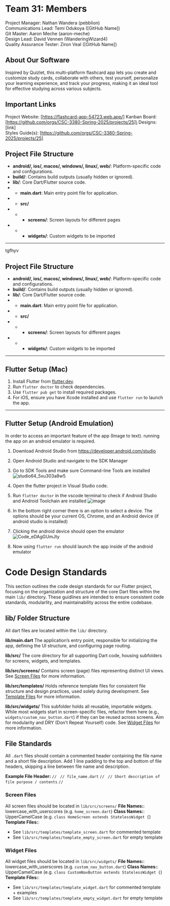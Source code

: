 # Team 31: Members
Project Manager: Nathan Wandera (pebblion)\
Communications Lead: Temi Odukoya ([GitHub Name])\
Git Master: Aaron Meche (aaron-meche)\
Design Lead: David Vennen (WanderingWizard4)\
Quality Assurance Tester: Ziron Veal ([GitHub Name])

## About Our Software
Inspired by Quizlet, this multi-platform flashcard app lets you create and customize study cards, collaborate with others, test yourself, personalize your learning experience, and track your progress, making it an ideal tool for effective studying across various subjects.

## Important Links
Project Website: [https://flashcard-app-54723.web.app/]
Kanban Board: [https://github.com/orgs/CSC-3380-Spring-2025/projects/25]\
Designs: [link]\
Styles Guide(s): [https://github.com/orgs/CSC-3380-Spring-2025/projects/25]

## Project File Structure
- **android/, ios/, macos/, windows/, linux/, web/**: Platform-specific code and configurations.
- **build/**: Contains build outputs (usually hidden or ignored).
- **lib/**: Core Dart/Flutter source code.
- - **main.dart**: Main entry point file for application.
- - **src/**
- - - **screens/**: Screen layouts for different pages
- - - **widgets/**: Custom widgets to be imported

___
tgfhyv
## Project File Structure
- **android/, ios/, macos/, windows/, linux/, web/**: Platform-specific code and configurations.
- **build/**: Contains build outputs (usually hidden or ignored).
- **lib/**: Core Dart/Flutter source code.
- - **main.dart**: Main entry point file for application.
- - **src/**
- - - **screens/**: Screen layouts for different pages
- - - **widgets/**: Custom widgets to be imported

---

## Flutter Setup (Mac)
1. Install Flutter from [flutter.dev](https://flutter.dev).
2. Run `flutter doctor` to check dependencies.
3. Use `flutter pub get` to install required packages.
4. For iOS, ensure you have Xcode installed and use `flutter run` to launch the app.

---
## Flutter Setup (Android Emulation)
In order to access an important feature of the app (Image to text). running the app on an android emulator is required.
1. Download Android Studio from https://developer.android.com/studio
2. Open Android Studio and navigate to the SDK Manager
3. Go to SDK Tools and make sure Command-line Tools are installed ![studio64_5xu303a8w5](https://github.com/user-attachments/assets/b0e168c6-1b3e-4a22-a016-3d4c363836e4)

4. Open the flutter project in Visual Studio code.
5. Run `flutter doctor` in the vscode terminal to check if Android Studio and Android Toolchain are installed ![image](https://github.com/user-attachments/assets/110a940c-6d2e-4144-a6f4-961c44eae691)

6. In the bottom right corner there is an option to select a device. The options should be your current OS, Chrome, and an Android device (if android studio is installed)
7. Clicking the android device should open the emulator ![Code_eDAgGUmJty](https://github.com/user-attachments/assets/1bb0b61a-f778-41cc-87df-afa3a578ccf4)
8. Now using `flutter run` should launch the app inside of the android emulator
   
# Code Design Standards
This section outlines the code design standards for our Flutter project, focusing on the organization and structure of the core Dart files within the main `lib/` directory. These guidlines are intended to ensure consistent code standards, modularlity, and maintainability across the entire codebase.


## lib/ Folder Structure
All dart files are located within the `lib/` directory.

**lib/main.dart**
The application’s entry point, responsible for initializing the app, defining the UI structure, and configuring page routing.

**lib/src/**
The core directory for all supporting Dart code, housing subfolders for screens, widgets, and templates.

**lib/src/screens/**
Contains screen (page) files representing distinct UI views. 
See [Screen Files](#screen-files) for more information.

**lib/src/templates/**
Holds reference template files for consistent file structure and design practices, used solely during development.
See [Template Files](#template-files) for more information.

**lib/src/widgets/**
This subfolder holds all reusable, importable widgets. While most widgets start in screen-specific files, refactor them here (e.g., `widgets/custom_nav_button.dart`) if they can be reused across screens. Aim for modularity and DRY (Don’t Repeat Yourself) code. 
See [Widget Files](#widget-files) for more information.


## File Standards
All `.dart` files should contain a commented header containing the file name and a short file description. Add 1 line padding to the top and bottom of file headers, skipping a line between file name and description.

**Example File Header:**
`// `
`// file_name.dart`
`// `
`// Short description of file purpose / contents`
`// `

### Screen Files
All screen files should be located in `lib/src/screens/`
**File Names:**: lowercase_with_userscores (e.g. `home_screen.dart`)
**Class Names:**: UpperCamelCase (e.g. `class HomeScreen extends StatelessWidget {`)
**Template Files:**: 
- See `lib/src/templates/template_screen.dart` for commented template
- See `lib/src/templates/template_empty_screen.dart` for empty template

### Widget Files
All widget files should be located in `lib/src/widgets/`
**File Names:**: lowercase_with_userscores (e.g. `custom_nav_button.dart`)
**Class Names:**: UpperCamelCase (e.g. `class CustomNavButton extends StatelessWidget {`)
**Template Files:**: 
- See `lib/src/templates/template_widget.dart` for commented template + examples
- See `lib/src/templates/template_empty_widget.dart` for empty template